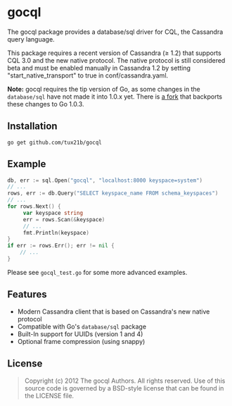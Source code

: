 gocql
=====

The gocql package provides a database/sql driver for CQL, the Cassandra
query language.

This package requires a recent version of Cassandra (≥ 1.2) that supports
CQL 3.0 and the new native protocol. The native protocol is still considered
beta and must be enabled manually in Cassandra 1.2 by setting
"start_native_transport" to true in conf/cassandra.yaml.

**Note:** gocql requires the tip version of Go, as some changes in the 
`database/sql` have not made it into 1.0.x yet. There is 
[a fork](https://github.com/titanous/gocql) that backports these changes 
to Go 1.0.3.

Installation
------------

    go get github.com/tux21b/gocql

Example
-------

```go
db, err := sql.Open("gocql", "localhost:8000 keyspace=system")
// ...
rows, err := db.Query("SELECT keyspace_name FROM schema_keyspaces")
// ...
for rows.Next() {
     var keyspace string
     err = rows.Scan(&keyspace)
     // ...
     fmt.Println(keyspace)
}
if err := rows.Err(); err != nil {
    // ...
}
```

Please see `gocql_test.go` for some more advanced examples.

Features
--------

* Modern Cassandra client that is based on Cassandra's new native protocol
* Compatible with Go's `database/sql` package
* Built-In support for UUIDs (version 1 and 4)
* Optional frame compression (using snappy)

License
-------

> Copyright (c) 2012 The gocql Authors. All rights reserved.
> Use of this source code is governed by a BSD-style
> license that can be found in the LICENSE file.
